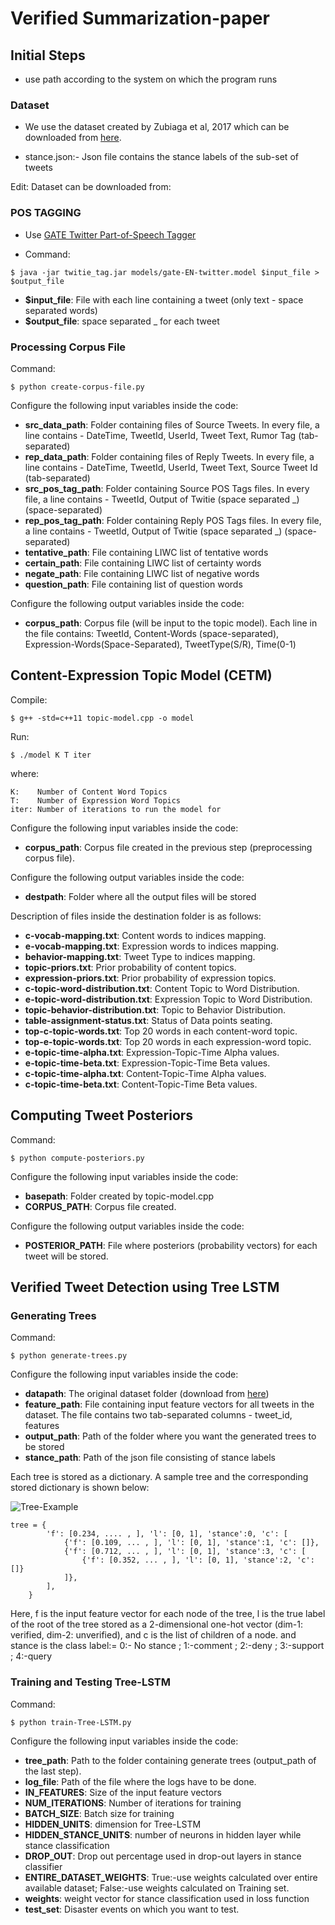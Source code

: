 # Verified Summarization-paper

## Initial Steps
- use path according to the system on which the program runs
### Dataset

- We use the dataset created by Zubiaga et al, 2017 which can be downloaded from [here](https://figshare.com/articles/PHEME_dataset_of_rumours_and_non-rumours/4010619). 

- stance.json:- Json file contains the stance labels of the sub-set of tweets

Edit:  Dataset can be downloaded from: 

### POS TAGGING

- Use [GATE Twitter Part-of-Speech Tagger](https://gate.ac.uk/wiki/twitter-postagger.html)

- Command: 

```
$ java -jar twitie_tag.jar models/gate-EN-twitter.model $input_file > $output_file
```

- **$input_file**: File with each line containing a tweet (only text - space separated words) 
- **$output_file**: space separated <word>_<TAG> for each tweet


### Processing Corpus File 

Command:
```
$ python create-corpus-file.py
```

Configure the following input variables inside the code:

- **src_data_path**: Folder containing files of Source Tweets. In every file, a line contains - DateTime, TweetId, UserId, Tweet Text, Rumor Tag (tab-separated)
- **rep_data_path**: Folder containing files of Reply Tweets. In every file, a line contains - DateTime, TweetId, UserId, Tweet Text, Source Tweet Id (tab-separated)
- **src_pos_tag_path**: Folder containing Source POS Tags files. In every file, a line contains - TweetId, Output of Twitie (space separated <word>_<TAG>) (space-separated)
- **rep_pos_tag_path**: Folder containing Reply POS Tags files. In every file, a line contains - TweetId, Output of Twitie (space separated <word>_<TAG>) (space-separated)
- **tentative_path**: File containing LIWC list of tentative words
- **certain_path**: File containing LIWC list of certainty words
- **negate_path**: File containing LIWC list of negative words
- **question_path**: File containing list of question words


Configure the following output variables inside the code:

- **corpus_path**: Corpus file (will be input to the topic model). Each line in the file contains: TweetId, Content-Words (space-separated), Expression-Words(Space-Separated), TweetType(S/R), Time(0-1)


## Content-Expression Topic Model (CETM)

Compile:

```
$ g++ -std=c++11 topic-model.cpp -o model
```

Run:

```
$ ./model K T iter
```
where:

```
K:    Number of Content Word Topics
T:    Number of Expression Word Topics
iter: Number of iterations to run the model for
```

Configure the following input variables inside the code:

- **corpus_path**: Corpus file created in the previous step (preprocessing corpus file).

Configure the following output variables inside the code:

- **destpath**: Folder where all the output files will be stored


Description of files inside the destination folder is as follows:

- **c-vocab-mapping.txt**: Content words to indices mapping.
- **e-vocab-mapping.txt**: Expression words to indices mapping.
- **behavior-mapping.txt**: Tweet Type to indices mapping. 
- **topic-priors.txt**: Prior probability of content topics.
- **expression-priors.txt**: Prior probability of expression topics.
- **c-topic-word-distribution.txt**: Content Topic to Word Distribution.
- **e-topic-word-distribution.txt**: Expression Topic to Word Distribution.
- **topic-behavior-distribution.txt**: Topic to Behavior Distribution.
- **table-assignment-status.txt**: Status of Data points seating.
- **top-c-topic-words.txt**: Top 20 words in each content-word topic.
- **top-e-topic-words.txt**: Top 20 words in each expression-word topic.
- **e-topic-time-alpha.txt**: Expression-Topic-Time Alpha values.
- **e-topic-time-beta.txt**: Expression-Topic-Time Beta values.
- **c-topic-time-alpha.txt**: Content-Topic-Time Alpha values.
- **c-topic-time-beta.txt**: Content-Topic-Time Beta values.


## Computing Tweet Posteriors

Command:

```
$ python compute-posteriors.py
```


Configure the following input variables inside the code:

- **basepath**: Folder created by topic-model.cpp
- **CORPUS_PATH**: Corpus file created.

Configure the following output variables inside the code:

- **POSTERIOR_PATH**: File where posteriors (probability vectors) for each tweet will be stored. 

## Verified Tweet Detection using Tree LSTM

### Generating Trees

Command:

```
$ python generate-trees.py
```

Configure the following input variables inside the code:

- **datapath**: The original dataset folder (download from [here](https://figshare.com/articles/PHEME_dataset_of_rumours_and_non-rumours/4010619)) 
- **feature_path**: File containing input feature vectors for all tweets in the dataset. The file contains two tab-separated columns - tweet_id, features
- **output_path**: Path of the folder where you want the generated trees to be stored
- **stance_path**: Path of the json file consisting of stance labels

Each tree is stored as a dictionary. A sample tree and the corresponding stored dictionary is shown below:

![Tree-Example](Tree-Ex.png?raw=true "Tree_Example") 

```
tree = {
        'f': [0.234, .... , ], 'l': [0, 1], 'stance':0, 'c': [
            {'f': [0.109, ... , ], 'l': [0, 1], 'stance':1, 'c': []},
            {'f': [0.712, ... , ], 'l': [0, 1], 'stance':3, 'c': [
                {'f': [0.352, ... , ], 'l': [0, 1], 'stance':2, 'c': []}
            ]},
        ],
    }
```

Here, f is the input feature vector for each node of the tree, l is the true label of the root of the tree stored as a 2-dimensional one-hot vector (dim-1: verified, dim-2: unverified), and c is the list of children of a node. and stance is the class label:= 0:- No stance ; 1:-comment ; 2:-deny ; 3:-support ; 4:-query

### Training and Testing Tree-LSTM

Command:

```
$ python train-Tree-LSTM.py
```

Configure the following input variables inside the code:

- **tree_path**: Path to the folder containing generate trees (output_path of the last step).
- **log_file**: Path of the file where the logs have to be done.
- **IN_FEATURES**: Size of the input feature vectors
- **NUM_ITERATIONS**: Number of iterations for training
- **BATCH_SIZE**: Batch size for training
- **HIDDEN_UNITS**: dimension for Tree-LSTM
- **HIDDEN_STANCE_UNITS**: number of neurons in hidden layer while stance classification 
- **DROP_OUT**: Drop out percentage used in drop-out layers in stance classifier
- **ENTIRE_DATASET_WEIGHTS**: True:-use weights calculated over entire available dataset; False:-use weights calculated on Training set.
- **weights**: weight vector for stance classification used in loss function
- **test_set**: Disaster events on which you want to test.

